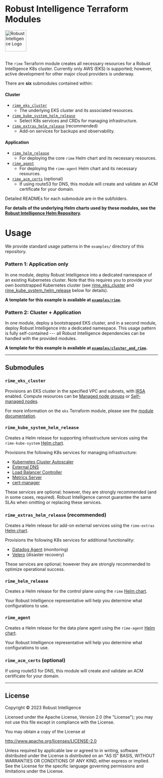 # Robust Intelligence Terraform Modules
<picture>
  <source  media="(prefers-color-scheme: dark)" srcset="https://assets-global.website-files.com/62a7e9e01c9610dd11622fc6/62a8d4255468bd5859438043_logo-ri-white.svg">
 <source  media="(prefers-color-scheme: light)" height="70px" srcset="https://www.ai-expo.net/northamerica/wp-content/uploads/2022/07/RI-Logo-Stacked-Dark-Transparent.jpg">
 <img alt="Robust Intelligence Logo" src="YOUR-DEFAULT-IMAGE">
</picture>

<br />
<br />

The `rime` Terraform module creates all necessary resources for a Robust Intelligence K8s cluster.
Currently only AWS (EKS) is supported; however, active development for other major cloud providers is underway.

There are **six** submodules contained within:

#### Cluster
- [`rime_eks_cluster`](rime_eks_cluster/README.md)
    - The underlying EKS cluster and its associated resources.
- [`rime_kube_system_helm_release`](rime_kube_system_helm_release/README.md)
    - Select K8s services and CRDs for managing infrastructure.
- [`rime_extras_helm_release`](rime_extras_helm_release/README.md) (recommended)
    - Add-on services for backups and observability.

#### Application
- [`rime_helm_release`](rime_helm_release/README.md)
    - For deploying the core `rime` Helm chart and its necessary resources.
- [`rime_agent`](rime_agent/README.md)
    - For deploying the `rime-agent` Helm chart and its necessary resources.
- [`rime_acm_certs`](rime_acm_certs/README.md) (optional)
    - If using route53 for DNS, this module will create and validate an ACM certificate for your domain.

<!--- Uncomment this when the GCP Terraform modules are released. -->
<!--- - [`google_artifact_registry` -->
<!---     - Google Artifact Registry](https://cloud.google.com/artifact-registry/) configuration for the Managed Images feature -->

Detailed READMEs for each submodule are in the subfolders.

**For details of the underlying Helm charts used by these modules, see the [Robust Intelligence Helm Repository](https://github.com/RobustIntelligence/helm).**

# Usage

We provide standard usage patterns in the `examples/` directory of this repository.

### Pattern 1: Application only
In one module, deploy Robust Intelligence into a dedicated namespace of an existing Kubernetes cluster.
Note that this requires you to provide your own bootstrapped Kubernetes cluster (see [rime_eks_cluster](#rime_eks_cluster) and [rime_kube_system_helm_release](#rime_kube_system_helm_release) below for details).

**A template for this example is available at [`examples/rime`](examples/rime/).**

### Pattern 2: Cluster + Application
In one module, deploy a bootstrapped EKS cluster, and in a second module, deploy Robust Intelligence into a dedicated namespace.
This usage pattern is fully self-contained --- all Robust Intelligence dependencies can be handled with the provided modules.

**A template for this example is available at [`examples/cluster_and_rime`](examples/cluster_and_rime/).**

---

## Submodules

### `rime_eks_cluster`
Provisions an EKS cluster in the specified VPC and subnets, with [IRSA](https://docs.aws.amazon.com/eks/latest/userguide/iam-roles-for-service-accounts.html) enabled.
Compute resources can be [Managed node groups](https://docs.aws.amazon.com/eks/latest/userguide/managed-node-groups.html) or [Self-managed nodes](https://docs.aws.amazon.com/eks/latest/userguide/worker.html).

For more information on the `eks` Terraform module, please see the [module documentation](https://registry.terraform.io/modules/terraform-aws-modules/eks/aws/17.24.0).

### `rime_kube_system_helm_release`
Creates a Helm release for supporting infrastructure services using the `rime-kube-system` [Helm chart](https://github.com/RobustIntelligence/helm).

Provisions the following K8s services for managing infrastructure:
- [Kubernetes Cluster Autoscaler](https://docs.aws.amazon.com/eks/latest/userguide/autoscaling.html)
- [External DNS](https://github.com/kubernetes-sigs/external-dns)
- [Load Balancer Controller](https://docs.aws.amazon.com/eks/latest/userguide/aws-load-balancer-controller.html)
- [Metrics Server](https://docs.aws.amazon.com/eks/latest/userguide/metrics-server.html)
- [cert-manager](https://cert-manager.io/docs/)

These services are optional; however, they are strongly recommended (and in some cases, required).
Robust Intelligence cannot guarantee the same SLAs when omitting or replacing these services.

### `rime_extras_helm_release` (recommended)
Creates a Helm release for add-on external services using the `rime-extras` [Helm chart](https://github.com/RobustIntelligence/helm).

Provisions the following K8s services for additional functionality:
- [Datadog Agent](https://docs.datadoghq.com/agent/) (monitoring)
- [Velero](https://velero.io/) (disaster recovery)

These services are optional; however they are strongly recommended to optimize operational success.

### `rime_helm_release`
Creates a Helm release for the control plane using the `rime` [Helm chart](https://github.com/RobustIntelligence/helm).

Your Robust Intelligence representative will help you determine what configurations to use.

### `rime_agent`
Creates a Helm release for the data plane agent using the `rime-agent` [Helm chart](https://github.com/RobustIntelligence/helm).

Your Robust Intelligence representative will help you determine what configurations to use.

### `rime_acm_certs` (optional)
If using route53 for DNS, this module will create and validate an ACM certificate for your domain.

---

## License

Copyright &copy; 2023 Robust Intelligence

Licensed under the Apache License, Version 2.0 (the "License"); you may not use this file except in compliance with the License.

You may obtain a copy of the License at

<http://www.apache.org/licenses/LICENSE-2.0>

Unless required by applicable law or agreed to in writing, software distributed under the License is distributed on an "AS IS" BASIS, WITHOUT WARRANTIES OR CONDITIONS OF ANY KIND, either express or implied.
See the License for the specific language governing permissions and limitations under the License.
